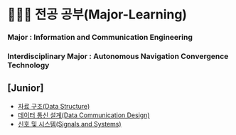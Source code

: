 # 👨🏻‍💻 전공 공부(Major-Learning)
### Major : Information and Communication Engineering
### Interdisciplinary Major : Autonomous Navigation Convergence Technology
## [Junior]
- [자료 구조(Data Structure)](https://github.com/junzer0/CBNU-Major/tree/a9e0dd0406da1e2a3f523491384e19333a39f7b3/Data%20Structure)
- [데이터 통신 설계(Data Communication Design)](https://github.com/junzer0/CBNU-Major/tree/103aca34aeebd4d0a0fbd907544e45e1dae71aa4/Data-Communication-Design)
- [신호 및 시스템(Signals and Systems)](https://github.com/junzer0/CBNU-Major/tree/63bd302a1ac4d80eaa782d6335ec403e11eec8f0/Signals%20and%20Systems)
